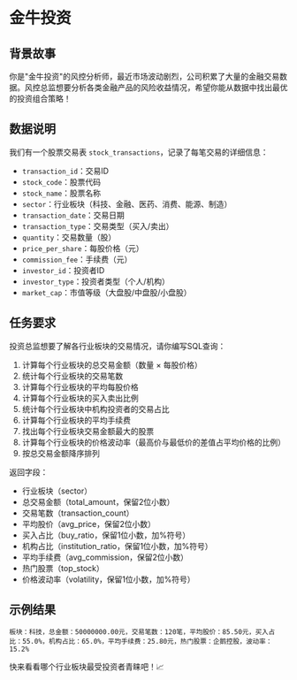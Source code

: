 # 金牛投资

## 背景故事
你是"金牛投资"的风控分析师，最近市场波动剧烈，公司积累了大量的金融交易数据。风控总监想要分析各类金融产品的风险收益情况，希望你能从数据中找出最优的投资组合策略！

## 数据说明
我们有一个股票交易表 `stock_transactions`，记录了每笔交易的详细信息：

- `transaction_id`：交易ID
- `stock_code`：股票代码
- `stock_name`：股票名称
- `sector`：行业板块（科技、金融、医药、消费、能源、制造）
- `transaction_date`：交易日期
- `transaction_type`：交易类型（买入/卖出）
- `quantity`：交易数量（股）
- `price_per_share`：每股价格（元）
- `commission_fee`：手续费（元）
- `investor_id`：投资者ID
- `investor_type`：投资者类型（个人/机构）
- `market_cap`：市值等级（大盘股/中盘股/小盘股）

## 任务要求
投资总监想要了解各行业板块的交易情况，请你编写SQL查询：

1. 计算每个行业板块的总交易金额（数量 × 每股价格）
2. 统计每个行业板块的交易笔数
3. 计算每个行业板块的平均每股价格
4. 计算每个行业板块的买入卖出比例
5. 统计每个行业板块中机构投资者的交易占比
6. 计算每个行业板块的平均手续费
7. 找出每个行业板块交易金额最大的股票
8. 计算每个行业板块的价格波动率（最高价与最低价的差值占平均价格的比例）
9. 按总交易金额降序排列

返回字段：
- 行业板块（sector）
- 总交易金额（total_amount，保留2位小数）
- 交易笔数（transaction_count）
- 平均股价（avg_price，保留2位小数）
- 买入占比（buy_ratio，保留1位小数，加%符号）
- 机构占比（institution_ratio，保留1位小数，加%符号）
- 平均手续费（avg_commission，保留2位小数）
- 热门股票（top_stock）
- 价格波动率（volatility，保留1位小数，加%符号）

## 示例结果
```
板块：科技，总金额：50000000.00元，交易笔数：120笔，平均股价：85.50元，买入占比：55.0%，机构占比：65.0%，平均手续费：25.80元，热门股票：企鹅控股，波动率：15.2%
```

快来看看哪个行业板块最受投资者青睐吧！📈 